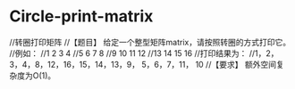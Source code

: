# Circle-print-matrix
//转圈打印矩阵 
//【题目】 给定一个整型矩阵matrix，请按照转圈的方式打印它。
//例如： 
//1   2   3   4 
//5   6   7   8 
//9  10  11  12 
//13 14  15  16 
//打印结果为：
//1，2，3，4，8，12，16，15，14，13，9， 5，6，7，11， 10 
//【要求】 额外空间复杂度为O(1)。
